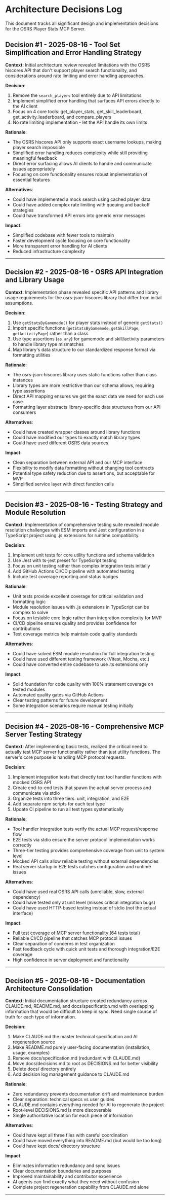 # Architecture Decisions Log

This document tracks all significant design and implementation decisions for the OSRS Player Stats MCP Server.

## Decision #1 - 2025-08-16 - Tool Set Simplification and Error Handling Strategy

**Context**: Initial architecture review revealed limitations with the OSRS hiscores API that don't support player search functionality, and considerations around rate limiting and error handling approaches.

**Decision**: 
1. Remove the `search_players` tool entirely due to API limitations
2. Implement simplified error handling that surfaces API errors directly to the AI client
3. Focus on 4 core tools: get_player_stats, get_skill_leaderboard, get_activity_leaderboard, and compare_players
4. No rate limiting implementation - let the API handle its own limits

**Rationale**: 
- The OSRS hiscores API only supports exact username lookups, making player search impossible
- Simplified error handling reduces complexity while still providing meaningful feedback
- Direct error surfacing allows AI clients to handle and communicate issues appropriately
- Focusing on core functionality ensures robust implementation of essential features

**Alternatives**: 
- Could have implemented a mock search using cached player data
- Could have added complex rate limiting with queuing and backoff strategies
- Could have transformed API errors into generic error messages

**Impact**: 
- Simplified codebase with fewer tools to maintain
- Faster development cycle focusing on core functionality
- More transparent error handling for AI clients
- Reduced infrastructure complexity

---

## Decision #2 - 2025-08-16 - OSRS API Integration and Library Usage

**Context**: Implementation phase revealed specific API patterns and library usage requirements for the osrs-json-hiscores library that differ from initial assumptions.

**Decision**: 
1. Use `getStatsByGamemode()` for player stats instead of generic `getStats()`
2. Import specific functions (`getStatsByGamemode`, `getSkillPage`, `getActivityPage`) rather than a class
3. Use type assertions (`as any`) for gamemode and skill/activity parameters to handle library type mismatches
4. Map library's data structure to our standardized response format via formatting utilities

**Rationale**: 
- The osrs-json-hiscores library uses static functions rather than class instances
- Library types are more restrictive than our schema allows, requiring type assertions
- Direct API mapping ensures we get the exact data we need for each use case
- Formatting layer abstracts library-specific data structures from our API consumers

**Alternatives**: 
- Could have created wrapper classes around library functions
- Could have modified our types to exactly match library types
- Could have used different OSRS data sources

**Impact**: 
- Clean separation between external API and our MCP interface
- Flexibility to modify data formatting without changing tool contracts
- Potential type safety reduction due to assertions, but acceptable for MVP
- Simplified service layer with direct function calls

---

## Decision #3 - 2025-08-16 - Testing Strategy and Module Resolution

**Context**: Implementation of comprehensive testing suite revealed module resolution challenges with ESM imports and Jest configuration in a TypeScript project using .js extensions for runtime compatibility.

**Decision**: 
1. Implement unit tests for core utility functions and schema validation
2. Use Jest with ts-jest preset for TypeScript testing
3. Focus on unit testing rather than complex integration tests initially  
4. Add GitHub Actions CI/CD pipeline with automated testing
5. Include test coverage reporting and status badges

**Rationale**: 
- Unit tests provide excellent coverage for critical validation and formatting logic
- Module resolution issues with .js extensions in TypeScript can be complex to solve
- Focus on testable core logic rather than integration complexity for MVP
- CI/CD pipeline ensures quality and provides confidence for contributions
- Test coverage metrics help maintain code quality standards

**Alternatives**: 
- Could have solved ESM module resolution for full integration testing
- Could have used different testing framework (Vitest, Mocha, etc.)
- Could have converted entire codebase to use .ts extensions only

**Impact**: 
- Solid foundation for code quality with 100% statement coverage on tested modules
- Automated quality gates via GitHub Actions
- Clear testing patterns for future development
- Some integration scenarios require manual testing initially

---

## Decision #4 - 2025-08-16 - Comprehensive MCP Server Testing Strategy

**Context**: After implementing basic tests, realized the critical need to actually test MCP server functionality rather than just utility functions. The server's core purpose is handling MCP protocol requests.

**Decision**: 
1. Implement integration tests that directly test tool handler functions with mocked OSRS API
2. Create end-to-end tests that spawn the actual server process and communicate via stdio
3. Organize tests into three tiers: unit, integration, and E2E
4. Add separate npm scripts for each test type
5. Update CI pipeline to run all test types systematically

**Rationale**: 
- Tool handler integration tests verify the actual MCP request/response flow
- E2E tests via stdio ensure the server protocol implementation works correctly
- Three-tier testing provides comprehensive coverage from unit to system level
- Mocked API calls allow reliable testing without external dependencies
- Real server startup in E2E tests catches configuration and runtime issues

**Alternatives**: 
- Could have used real OSRS API calls (unreliable, slow, external dependency)
- Could have tested only at unit level (misses critical integration bugs)
- Could have used HTTP-based testing instead of stdio (not the actual interface)

**Impact**: 
- Full test coverage of MCP server functionality (64 tests total)
- Reliable CI/CD pipeline that catches MCP protocol issues
- Clear separation of concerns in test organization
- Fast feedback cycle with quick unit tests and thorough integration/E2E coverage
- High confidence in server deployment and functionality

---

## Decision #5 - 2025-08-16 - Documentation Architecture Consolidation

**Context**: Initial documentation structure created redundancy across CLAUDE.md, README.md, and docs/specification.md with overlapping information that would be difficult to keep in sync. Need single source of truth for each type of information.

**Decision**: 
1. Make CLAUDE.md the master technical specification and AI regeneration source
2. Make README.md purely user-facing documentation (installation, usage, examples)
3. Remove docs/specification.md (redundant with CLAUDE.md)
4. Move docs/decisions.md to root as DECISIONS.md for better visibility
5. Delete docs/ directory entirely
6. Add decision log management guidance to CLAUDE.md

**Rationale**: 
- Zero redundancy prevents documentation drift and maintenance burden
- Clear separation: technical specs vs user guides
- CLAUDE.md contains everything needed for AI to regenerate the project
- Root-level DECISIONS.md is more discoverable
- Single authoritative location for each piece of information

**Alternatives**: 
- Could have kept all three files with careful coordination
- Could have moved everything into README.md (but would be too long)
- Could have kept docs/ directory structure

**Impact**: 
- Eliminates information redundancy and sync issues
- Clear documentation boundaries and purposes
- Improved maintainability and contributor experience
- AI agents can find exactly what they need without confusion
- Complete project regeneration capability from CLAUDE.md alone

---